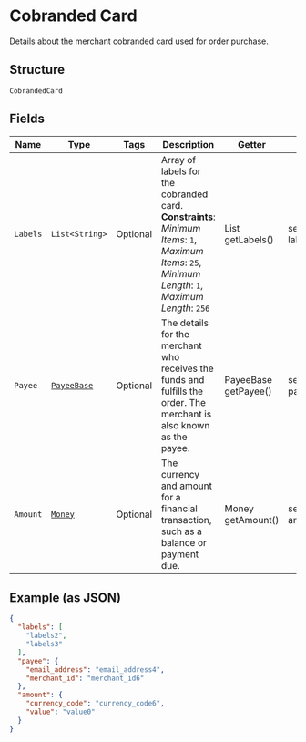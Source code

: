 
# Cobranded Card

Details about the merchant cobranded card used for order purchase.

## Structure

`CobrandedCard`

## Fields

| Name | Type | Tags | Description | Getter | Setter |
|  --- | --- | --- | --- | --- | --- |
| `Labels` | `List<String>` | Optional | Array of labels for the cobranded card.<br>**Constraints**: *Minimum Items*: `1`, *Maximum Items*: `25`, *Minimum Length*: `1`, *Maximum Length*: `256` | List<String> getLabels() | setLabels(List<String> labels) |
| `Payee` | [`PayeeBase`](../../doc/models/payee-base.md) | Optional | The details for the merchant who receives the funds and fulfills the order. The merchant is also known as the payee. | PayeeBase getPayee() | setPayee(PayeeBase payee) |
| `Amount` | [`Money`](../../doc/models/money.md) | Optional | The currency and amount for a financial transaction, such as a balance or payment due. | Money getAmount() | setAmount(Money amount) |

## Example (as JSON)

```json
{
  "labels": [
    "labels2",
    "labels3"
  ],
  "payee": {
    "email_address": "email_address4",
    "merchant_id": "merchant_id6"
  },
  "amount": {
    "currency_code": "currency_code6",
    "value": "value0"
  }
}
```

